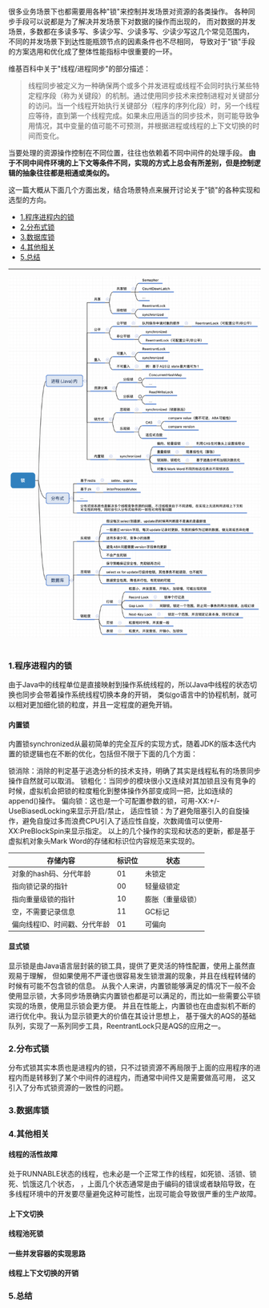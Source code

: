 <br>

很多业务场景下也都需要用各种"锁"来控制并发场景对资源的各类操作。
各种同步手段可以说都是为了解决并发场景下对数据的操作而出现的，
而对数据的并发场景，多数都在多读多写、多读少写、少读多写、少读少写这几个常见范围内，
不同的并发场景下到达性能瓶颈节点的因素条件也不尽相同，
导致对于"锁"手段的方案选用和优化成了整体性能指标中很重要的一环。

维基百科中关于"线程/进程同步"的部分描述：

> 线程同步被定义为一种确保两个或多个并发进程或线程不会同时执行某些特定程序段（称为关键段）的机制。通过使用同步技术来控制进程对关键部分的访问。当一个线程开始执行关键部分（程序的序列化段）时，另一个线程应等待，直到第一个线程完成。如果未应用适当的同步技术，则可能导致争用情况，其中变量的值可能不可预测，并根据进程或线程的上下文切换的时间而变化。 

当要处理的资源操作控制在不同位置，往往也依赖着不同中间件的处理手段。
**由于不同中间件环境的上下文等条件不同，实现的方式上总会有所差别，但是控制逻辑的抽象往往都是相通或类似的。**

这一篇大概从下面几个方面出发，结合场景特点来展开讨论关于"锁"的各种实现和选型的方向。

- [1.程序进程内的锁]()
- [2.分布式锁]()
- [3.数据库锁]()
- [4.其他相关]()
- [5.总结]()

- - -

<div align=center><img src="https://github.com/BBLLMYD/blog/blob/master/images/07/0701.png?raw=true" width="778"></div>
<br>

### 1.程序进程内的锁

由于Java中的线程单位是直接映射到操作系统线程的，所以Java中线程的状态切换也同步会带着操作系统线程切换本身的开销，
类似go语言中的协程机制，就可以相对更加细化锁的粒度，并且一定程度的避免开销。

#### 内置锁
内置锁synchronized从最初简单的完全互斥的实现方式，随着JDK的版本迭代内置的锁逻辑也在不断的优化，包括但不限于下面的几个方面：

锁消除：消除的判定基于逃逸分析的技术支持，明确了其实是线程私有的场景同步操作自然就可以取消。
锁粗化：当同步的模块很小又连续对其加锁且没有竞争的时候，虚拟机会把锁的粒度粗化到整体操作外部变成同一把，比如连续的append()操作。
偏向锁：这也是一个可配置参数的锁，可用-XX:+/-UseBiasedLocking来显示开启/禁止，
适应性锁：为了避免阻塞引入的自旋操作，避免自旋过多而浪费CPU引入了适应性自旋，次数阈值可以使用-XX:PreBlockSpin来显示指定。
以上的几个操作的实现和状态的更新，都是基于虚拟机对象头Mark Word的存储和标识位内容规范来实现的。

|     存储内容     |   标识位  |   状态   |
|      ---        |   ---    |    --    |
|  对象的hash码、分代年龄  |  01  |  未锁定  |
|  指向锁记录的指针  |  00  |  轻量级锁定  |
|  指向重量级锁的指针  |  10  |  膨胀（重量级锁）  |
|  空，不需要记录信息  |  11  |  GC标记  |
|  偏向线程ID、时间戳、分代年龄  |  01  |  可偏向  |

#### 显式锁

显示锁是由Java语言层封装的锁工具，提供了更灵活的特性配置，使用上虽然直观易于理解，
但如果使用不严谨也很容易发生锁泄漏的现象，并且在线程转储的时候有可能不包含锁的信息。
从我个人来讲，内置锁能够满足的情况下一般不会使用显示锁，大多同步场景确实内置锁也都是可以满足的，而比如一些需要公平锁实现的场景，使用显示锁会更方便。
并且在性能上，内置锁也在由虚拟机不断的进行优化中。我认为显示锁更大的价值在其设计思想上，
基于强大的AQS的基础队列，实现了一系列同步工具，ReentrantLock只是AQS的应用之一。


### 2.分布式锁

分布式锁其实本质也是进程内的锁，只不过锁资源不再局限于上面的应用程序的进程内而是转移到了某个中间件的进程内，而通常中间件又是需要做高可用，
这又引入了分布式锁资源的一致性的问题。


### 3.数据库锁

### 4.其他相关

#### 线程的活性故障
处于RUNNABLE状态的线程，也未必是一个正常工作的线程，如死锁、活锁、锁死、饥饿这几个状态，
，上面几个状态通常是由于编码的错误或者缺陷导致，在多线程环境中的开发要尽量避免这种可能性，出现可能会导致很严重的生产故障。
#### 上下文切换
#### 线程池死锁
#### 一些并发容器的实现思路
#### 线程上下文切换的开销


### 5.总结


